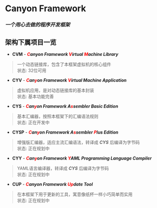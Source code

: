 # Canyon Framework

### *一个用心去做的程序开发框架*

## 架构下属项目一览

+ **CVM** - ***<font color="red">C</font>anyon Framework <font color="red">V</font>irtual <font color="red">M</font>achine Library***
> 一个动态链接库，包含了本框架虚拟机的核心组件<br>
> 状态: 32位可用

+ **CYV** - ***<font color="red">C</font>an<font color="red">y</font>on Framework <font color="red">V</font>irtual Machine Application***
> 虚拟机应用，是对动态链接库的基本封装<br>
> 状态: 基本功能完善

+ **CYS** - ***<font color="red">C</font>an<font color="red">y</font>on Framework A<font color="red">s</font>sembler Basic Edition***
> 基本汇编器，按照本框架下的汇编语法规则<br>
> 状态: 正在开发中

+ **CYSP** - ***<font color="red">C</font>an<font color="red">y</font>on Framework A<font color="red">s</font>sembler <font color="red">P</font>lus Edition***
> 增强版汇编器，适应主流汇编语法，转译成 ***CYS*** 后编译为字节码<br>
> 状态: 正在规划中

+ **CYY** - ***<font color="red">C</font>an<font color="red">y</font>on Framework <font color="red">Y</font>AML Programming Language Compiler***
> YAML语言编译器，转译成 ***CYS*** 后编译为字节码<br>
> 状态: 正在规划中

+ **CUP** - ***<font color="red">C</font>anyon Framework <font color="red">Up</font>date Tool***
> 在本框架下用于更新的工具，寓意像纸杯一样小巧简单而实用<br>
> 状态: 正在规划中
